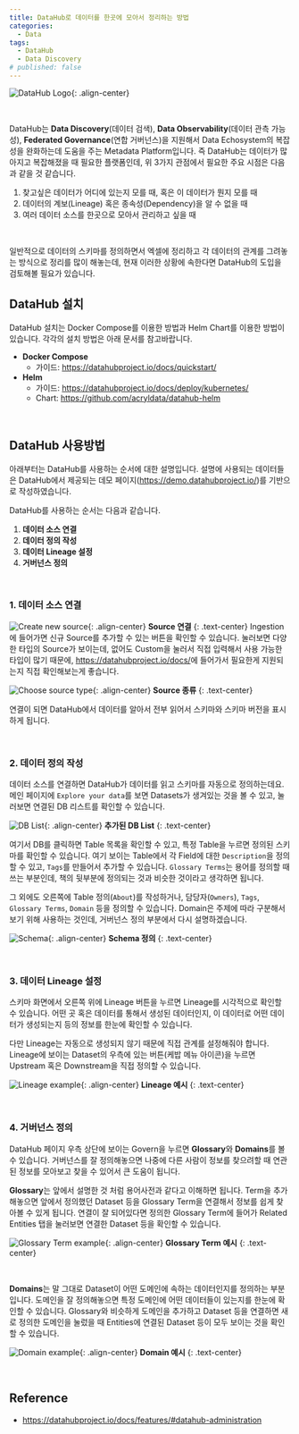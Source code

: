 ```yaml
---
title: DataHub로 데이터를 한곳에 모아서 정리하는 방법
categories:
  - Data
tags:
  - DataHub
  - Data Discovery
# published: false
---
```


![DataHub Logo](/assets/images/posts/2024-01-06-introducing-datahub/datahub_logo.png){: .align-center}

<br>

DataHub는 **Data Discovery**(데이터 검색), **Data Observability**(데이터 관측 가능성), **Federated Governance**(연합 거버넌스)을 지원해서 Data Echosystem의 복잡성을 완화하는데 도움을 주는 Metadata Platform입니다. 즉 DataHub는 데이터가 많아지고 복잡해졌을 때 필요한 플랫폼인데, 위 3가지 관점에서 필요한 주요 시점은 다음과 같을 것 같습니다.

1. 찾고싶은 데이터가 어디에 있는지 모를 때, 혹은 이 데이터가 뭔지 모를 때
2. 데이터의 계보(Lineage) 혹은 종속성(Dependency)을 알 수 없을 때
3. 여러 데이터 소스를 한곳으로 모아서 관리하고 싶을 때

<br>

일반적으로 데이터의 스키마를 정의하면서 엑셀에 정리하고 각 데이터의 관계를 그려놓는 방식으로 정리를 많이 해놓는데, 현재 이러한 상황에 속한다면 DataHub의 도입을 검토해볼 필요가 있습니다.


## DataHub 설치
DataHub 설치는 Docker Compose를 이용한 방법과 Helm Chart를 이용한 방법이 있습니다. 각각의 설치 방법은 아래 문서를 참고바랍니다.

- **Docker Compose**
  - 가이드: <https://datahubproject.io/docs/quickstart/>
- **Helm**
  - 가이드: <https://datahubproject.io/docs/deploy/kubernetes/>
  - Chart: <https://github.com/acryldata/datahub-helm>

<br>

## DataHub 사용방법
아래부터는 DataHub를 사용하는 순서에 대한 설명입니다. 설명에 사용되는 데이터들은 DataHub에서 제공되는 데모 페이지(<https://demo.datahubproject.io/>)를 기반으로 작성하였습니다.

DataHub를 사용하는 순서는 다음과 같습니다.

1. **데이터 소스 연결**
2. **데이터 정의 작성**
3. **데이터 Lineage 설정**
4. **거버넌스 정의**

<br>

### 1. 데이터 소스 연결
![Create new source](/assets/images/posts/2024-01-06-introducing-datahub/new_source_connection.png){: .align-center}
**Source 연결**
{: .text-center}
Ingestion에 들어가면 신규 Source를 추가할 수 있는 버튼을 확인할 수 있습니다. 눌러보면 다양한 타입의 Source가 보이는데, 없어도 Custom을 눌러서 직접 입력해서 사용 가능한 타입이 많기 때문에, <https://datahubproject.io/docs/>에 들어가서 필요한게 지원되는지 직접 확인해보는게 좋습니다.

![Choose source type](/assets/images/posts/2024-01-06-introducing-datahub/new_source_connection_choose_type.png){: .align-center}
**Source 종류**
{: .text-center}

연결이 되면 DataHub에서 데이터를 알아서 전부 읽어서 스키마와 스키마 버전을 표시하게 됩니다.

<br>

### 2. 데이터 정의 작성
데이터 소스를 연결하면 DataHub가 데이터를 읽고 스키마를 자동으로 정의하는데요. 메인 페이지에 `Explore your data`를 보면 Datasets가 생겨있는 것을 볼 수 있고, 눌러보면 연결된 DB 리스트를 확인할 수 있습니다.

![DB List](/assets/images/posts/2024-01-06-introducing-datahub/datasets_db_list.png){: .align-center}
**추가된 DB List**
{: .text-center}

여기서 DB를 클릭하면 Table 목록을 확인할 수 있고, 특정 Table을 누르면 정의된 스키마를 확인할 수 있습니다. 여기 보이는 Table에서 각 Field에 대한 `Description`을 정의할 수 있고, `Tags`를 만들어서 추가할 수 있습니다. `Glossary Terms`는 용어를 정의할 때 쓰는 부분인데, 책의 뒷부분에 정의되는 것과 비슷한 것이라고 생각하면 됩니다.

그 외에도 오른쪽에 Table 정의(`About`)를 작성하거나, 담당자(`Owners`), `Tags`, `Glossary Terms`, `Domain` 등을 정의할 수 있습니다. Domain은 주제에 따라 구분해서 보기 위해 사용하는 것인데, 거버넌스 정의 부분에서 다시 설명하겠습니다.

![Schema](/assets/images/posts/2024-01-06-introducing-datahub/schema_page.png){: .align-center}
**Schema 정의**
{: .text-center}

<br>

### 3. 데이터 Lineage 설정
스키마 화면에서 오른쪽 위에 Lineage 버튼을 누르면 Lineage를 시각적으로 확인할 수 있습니다. 어떤 곳 혹은 데이터를 통해서 생성된 데이터인지, 이 데이터로 어떤 데이터가 생성되는지 등의 정보를 한눈에 확인할 수 있습니다.

다만 Lineage는 자동으로 생성되지 않기 때문에 직접 관계를 설정해줘야 합니다. Lineage에 보이는 Dataset의 우측에 있는 버튼(케밥 메뉴 아이콘)을 누르면 Upstream 혹은 Downstream을 직접 정의할 수 있습니다.

![Lineage example](/assets/images/posts/2024-01-06-introducing-datahub/lineage_example.png){: .align-center}
**Lineage 예시**
{: .text-center}

<br>

### 4. 거버넌스 정의
DataHub 페이지 우측 상단에 보이는 Govern을 누르면 **Glossary**와 **Domains**를 볼 수 있습니다. 거버넌스를 잘 정의해놓으면 나중에 다른 사람이 정보를 찾으려할 때 연관된 정보를 모아보고 찾을 수 있어서 큰 도움이 됩니다.

**Glossary**는 앞에서 설명한 것 처럼 용어사전과 같다고 이해하면 됩니다. Term을 추가해놓으면 앞에서 정의했던 Dataset 등을 Glossary Term을 연결해서 정보를 쉽게 찾아볼 수 있게 됩니다. 연결이 잘 되어있다면 정의한 Glossary Term에 들어가 Related Entities 탭을 눌러보면 연결한 Dataset 등을 확인할 수 있습니다.

![Glossary Term example](/assets/images/posts/2024-01-06-introducing-datahub/glossary_term.png){: .align-center}
**Glossary Term 예시**
{: .text-center}

<br>

**Domains**는 말 그대로 Dataset이 어떤 도메인에 속하는 데이터인지를 정의하는 부분입니다. 도메인을 잘 정의해놓으면 특정 도메인에 어떤 데이터들이 있는지를 한눈에 확인할 수 있습니다. Glossary와 비슷하게 도메인을 추가하고 Dataset 등을 연결하면 새로 정의한 도메인을 눌렀을 때 Entities에 연결된 Dataset 등이 모두 보이는 것을 확인할 수 있습니다.

![Domain example](/assets/images/posts/2024-01-06-introducing-datahub/domain.png){: .align-center}
**Domain 예시**
{: .text-center}

<br>

## Reference
- <https://datahubproject.io/docs/features/#datahub-administration>
